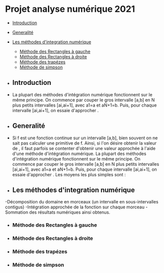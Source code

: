 # Projet analyse numérique 2021
- [Introduction](#Introduction)
- [Generalité](#Generalité)
- [Les méthodes d'integration numérique](#methodes)
  - [Méthode des Rectangles à gauche](rg)
  - [Méthode des Rectangles à droite](rd)
  - [Méthode des trapézes](t)
  - [Méthode de simpson](s)
- ## Introduction 
- La plupart des méthodes d'intégration numérique fonctionnent sur le même principe. On commence par couper le gros intervalle [a,b] en N plus petits intervalles [ai,ai+1], avec     a1=a et aN+1=b. Puis, pour chaque intervalle [ai,ai+1], on essaie d'approcher .
- ## Generalité
- Si f est une fonction continue sur un intervalle [a,b], bien souvent on ne sait pas calculer une primitive de f. Ainsi, si l'on désire obtenir la valeur de , il faut parfois se contenter d'obtenir une valeur approchée à l'aide d'une méthode d'intégration numérique.
  La plupart des méthodes d'intégration numérique fonctionnent sur le même principe. On commence par couper le gros intervalle [a,b] en N plus petits intervalles [ai,ai+1], avec a1=a et aN+1=b. Puis, pour chaque intervalle [ai,ai+1], on essaie d'approcher . Les moyens les plus simples sont :

- ## Les méthodes d'integration numérique
-Décomposition du domaine en morceaux (un intervalle en sous-intervalles contigus)
-Intégration approchée de la fonction sur chaque morceau 
-Sommation des résultats numériques ainsi obtenus.
- ### Méthode des Rectangles à gauche
- ### Méthode des Rectangles à droite
- ### Méthode des trapézes
- ### Méthode de simpson
